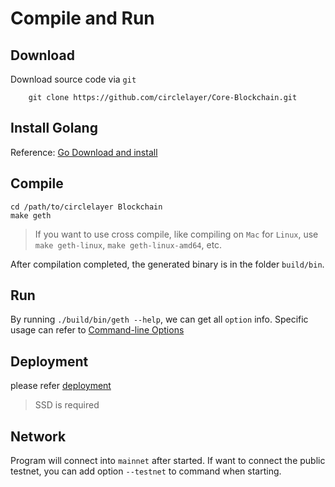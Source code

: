 # Compile and Run

## Download
Download source code via `git`
```
    git clone https://github.com/circlelayer/Core-Blockchain.git
```
## Install Golang
Reference: [Go Download and install](https://golang.org/doc/install)

## Compile
```
cd /path/to/circlelayer Blockchain
make geth
```
> If you want to use cross compile, like compiling on `Mac` for `Linux`, use `make geth-linux`, `make geth-linux-amd64`, etc.


After compilation completed, the generated binary is in the folder `build/bin`.

## Run
By running `./build/bin/geth --help`, we can get all `option` info. Specific usage can refer to [Command-line Options](https://geth.ethereum.org/docs/interface/command-line-options)

## Deployment

please refer [deployment](/dev/deploy.md)

> SSD is required

## Network
Program will connect into `mainnet` after started. If want to connect the public testnet, you can add option `--testnet` to command when starting. 
